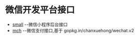 # 微信开发平台接口

+ [small](./small/README.md) --微信小程序后台接口
+ [mch](./mch/README.md) --微信支付接口,基于 gopkg.in/chanxuehong/wechat.v2